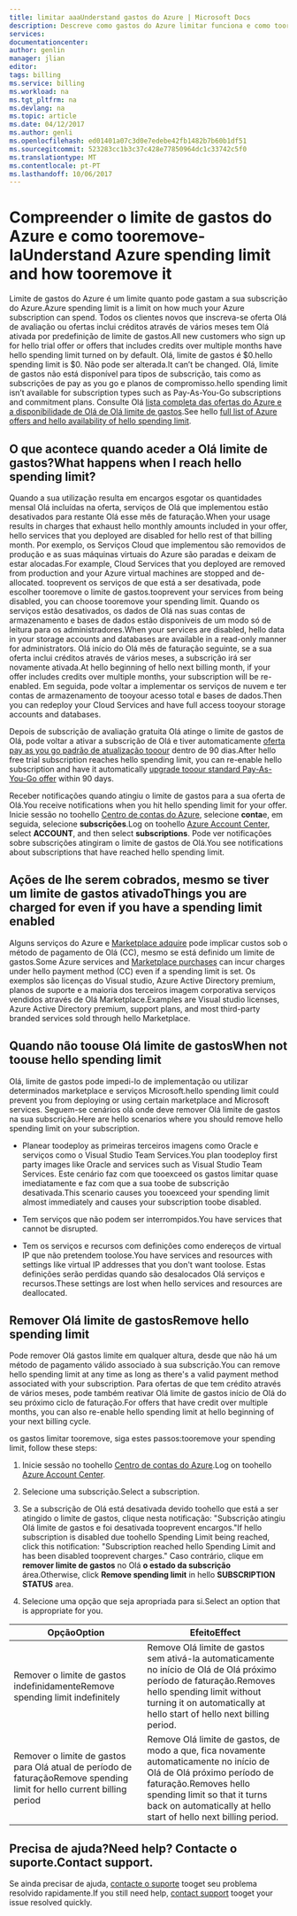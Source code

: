 ```yaml
---
title: limitar aaaUnderstand gastos do Azure | Microsoft Docs
description: Descreve como gastos do Azure limitar funciona e como tooremove-la
services: 
documentationcenter: 
author: genlin
manager: jlian
editor: 
tags: billing
ms.service: billing
ms.workload: na
ms.tgt_pltfrm: na
ms.devlang: na
ms.topic: article
ms.date: 04/12/2017
ms.author: genli
ms.openlocfilehash: ed01401a07c3d0e7edebe42fb1482b7b60b1df51
ms.sourcegitcommit: 523283cc1b3c37c428e77850964dc1c33742c5f0
ms.translationtype: MT
ms.contentlocale: pt-PT
ms.lasthandoff: 10/06/2017
---
```

# <a name="understand-azure-spending-limit-and-how-tooremove-it"></a><span data-ttu-id="61186-103">Compreender o limite de gastos do Azure e como tooremove-la</span><span class="sxs-lookup"><span data-stu-id="61186-103">Understand Azure spending limit and how tooremove it</span></span>

<span data-ttu-id="61186-104">Limite de gastos do Azure é um limite quanto pode gastam a sua subscrição do Azure.</span><span class="sxs-lookup"><span data-stu-id="61186-104">Azure spending limit is a limit on how much your Azure subscription can spend.</span></span> <span data-ttu-id="61186-105">Todos os clientes novos que inscreva-se oferta Olá de avaliação ou ofertas inclui créditos através de vários meses tem Olá ativada por predefinição de limite de gastos.</span><span class="sxs-lookup"><span data-stu-id="61186-105">All new customers who sign up for hello trial offer or offers that includes credits over multiple months have hello spending limit turned on by default.</span></span> <span data-ttu-id="61186-106">Olá, limite de gastos é $0.</span><span class="sxs-lookup"><span data-stu-id="61186-106">hello spending limit is $0.</span></span> <span data-ttu-id="61186-107">Não pode ser alterada.</span><span class="sxs-lookup"><span data-stu-id="61186-107">It can’t be changed.</span></span> <span data-ttu-id="61186-108">Olá, limite de gastos não está disponível para tipos de subscrição, tais como as subscrições de pay as you go e planos de compromisso.</span><span class="sxs-lookup"><span data-stu-id="61186-108">hello spending limit isn’t available for subscription types such as Pay-As-You-Go subscriptions and commitment plans.</span></span> <span data-ttu-id="61186-109">Consulte Olá [lista completa das ofertas do Azure e a disponibilidade de Olá de Olá limite de gastos](https://azure.microsoft.com/support/legal/offer-details/).</span><span class="sxs-lookup"><span data-stu-id="61186-109">See hello [full list of Azure offers and hello availability of hello spending limit](https://azure.microsoft.com/support/legal/offer-details/).</span></span>

## <a name="what-happens-when-i-reach-hello-spending-limit"></a><span data-ttu-id="61186-110">O que acontece quando aceder a Olá limite de gastos?</span><span class="sxs-lookup"><span data-stu-id="61186-110">What happens when I reach hello spending limit?</span></span>

<span data-ttu-id="61186-111">Quando a sua utilização resulta em encargos esgotar os quantidades mensal Olá incluídas na oferta, serviços de Olá que implementou estão desativados para restante Olá esse mês de faturação.</span><span class="sxs-lookup"><span data-stu-id="61186-111">When your usage results in charges that exhaust hello monthly amounts included in your offer, hello services that you deployed are disabled for hello rest of that billing month.</span></span> <span data-ttu-id="61186-112">Por exemplo, os Serviços Cloud que implementou são removidos de produção e as suas máquinas virtuais do Azure são paradas e deixam de estar alocadas.</span><span class="sxs-lookup"><span data-stu-id="61186-112">For example, Cloud Services that you deployed are removed from production and your Azure virtual machines are stopped and de-allocated.</span></span> <span data-ttu-id="61186-113">tooprevent os serviços de que está a ser desativada, pode escolher tooremove o limite de gastos.</span><span class="sxs-lookup"><span data-stu-id="61186-113">tooprevent your services from being disabled, you can choose tooremove your spending limit.</span></span> <span data-ttu-id="61186-114">Quando os serviços estão desativados, os dados de Olá nas suas contas de armazenamento e bases de dados estão disponíveis de um modo só de leitura para os administradores.</span><span class="sxs-lookup"><span data-stu-id="61186-114">When your services are disabled, hello data in your storage accounts and databases are available in a read-only manner for administrators.</span></span> <span data-ttu-id="61186-115">Olá início do Olá mês de faturação seguinte, se a sua oferta inclui créditos através de vários meses, a subscrição irá ser novamente ativada.</span><span class="sxs-lookup"><span data-stu-id="61186-115">At hello beginning of hello next billing month, if your offer includes credits over multiple months, your subscription will be re-enabled.</span></span> <span data-ttu-id="61186-116">Em seguida, pode voltar a implementar os serviços de nuvem e ter contas de armazenamento de tooyour acesso total e bases de dados.</span><span class="sxs-lookup"><span data-stu-id="61186-116">Then you can redeploy your Cloud Services and have full access tooyour storage accounts and databases.</span></span>

<span data-ttu-id="61186-117">Depois de subscrição de avaliação gratuita Olá atinge o limite de gastos de Olá, pode voltar a ativar a subscrição de Olá e tiver automaticamente [oferta pay as you go padrão de atualização tooour](billing-upgrade-azure-subscription.md) dentro de 90 dias.</span><span class="sxs-lookup"><span data-stu-id="61186-117">After hello free trial subscription reaches hello spending limit, you can re-enable hello subscription and have it automatically [upgrade tooour standard Pay-As-You-Go offer](billing-upgrade-azure-subscription.md) within 90 days.</span></span>

<span data-ttu-id="61186-118">Receber notificações quando atingiu o limite de gastos para a sua oferta de Olá.</span><span class="sxs-lookup"><span data-stu-id="61186-118">You receive notifications when you hit hello spending limit for your offer.</span></span> <span data-ttu-id="61186-119">Inicie sessão no toohello [Centro de contas do Azure](https://account.windowsazure.com), selecione **conta**e, em seguida, selecione **subscrições**.</span><span class="sxs-lookup"><span data-stu-id="61186-119">Log on toohello [Azure Account Center](https://account.windowsazure.com), select **ACCOUNT**, and then select **subscriptions**.</span></span> <span data-ttu-id="61186-120">Pode ver notificações sobre subscrições atingiram o limite de gastos de Olá.</span><span class="sxs-lookup"><span data-stu-id="61186-120">You see notifications about subscriptions that have reached hello spending limit.</span></span>

## <a name="things-you-are-charged-for-even-if-you-have-a-spending-limit-enabled"></a><span data-ttu-id="61186-121">Ações de lhe serem cobrados, mesmo se tiver um limite de gastos ativado</span><span class="sxs-lookup"><span data-stu-id="61186-121">Things you are charged for even if you have a spending limit enabled</span></span>

<span data-ttu-id="61186-122">Alguns serviços do Azure e [Marketplace adquire](https://azure.microsoft.com/marketplace/) pode implicar custos sob o método de pagamento de Olá (CC), mesmo se está definido um limite de gastos.</span><span class="sxs-lookup"><span data-stu-id="61186-122">Some Azure services and [Marketplace purchases](https://azure.microsoft.com/marketplace/) can incur charges under hello payment method (CC) even if a spending limit is set.</span></span> <span data-ttu-id="61186-123">Os exemplos são licenças do Visual studio, Azure Active Directory premium, planos de suporte e a maioria dos terceiros imagem corporativa serviços vendidos através de Olá Marketplace.</span><span class="sxs-lookup"><span data-stu-id="61186-123">Examples are Visual studio licenses, Azure Active Directory premium, support plans, and most third-party branded services sold through hello Marketplace.</span></span>


## <a name="when-not-toouse-hello-spending-limit"></a><span data-ttu-id="61186-124">Quando não toouse Olá limite de gastos</span><span class="sxs-lookup"><span data-stu-id="61186-124">When not toouse hello spending limit</span></span>

<span data-ttu-id="61186-125">Olá, limite de gastos pode impedi-lo de implementação ou utilizar determinados marketplace e serviços Microsoft.</span><span class="sxs-lookup"><span data-stu-id="61186-125">hello spending limit could prevent you from deploying or using certain marketplace and Microsoft services.</span></span> <span data-ttu-id="61186-126">Seguem-se cenários olá onde deve remover Olá limite de gastos na sua subscrição.</span><span class="sxs-lookup"><span data-stu-id="61186-126">Here are hello scenarios where you should remove hello spending limit on your subscription.</span></span>

- <span data-ttu-id="61186-127">Planear toodeploy as primeiras terceiros imagens como Oracle e serviços como o Visual Studio Team Services.</span><span class="sxs-lookup"><span data-stu-id="61186-127">You plan toodeploy first party images like Oracle and services such as Visual Studio Team Services.</span></span> <span data-ttu-id="61186-128">Este cenário faz com que tooexceed os gastos limitar quase imediatamente e faz com que a sua toobe de subscrição desativada.</span><span class="sxs-lookup"><span data-stu-id="61186-128">This scenario causes you tooexceed your spending limit almost immediately and causes your subscription toobe disabled.</span></span>

- <span data-ttu-id="61186-129">Tem serviços que não podem ser interrompidos.</span><span class="sxs-lookup"><span data-stu-id="61186-129">You have services that cannot be disrupted.</span></span>

- <span data-ttu-id="61186-130">Tem os serviços e recursos com definições como endereços de virtual IP que não pretendem toolose.</span><span class="sxs-lookup"><span data-stu-id="61186-130">You have services and resources with settings like virtual IP addresses that you don't want toolose.</span></span> <span data-ttu-id="61186-131">Estas definições serão perdidas quando são desalocados Olá serviços e recursos.</span><span class="sxs-lookup"><span data-stu-id="61186-131">These settings are lost when hello services and resources are deallocated.</span></span>


## <a name="remove-hello-spending-limit"></a><span data-ttu-id="61186-132">Remover Olá limite de gastos</span><span class="sxs-lookup"><span data-stu-id="61186-132">Remove hello spending limit</span></span>

<span data-ttu-id="61186-133">Pode remover Olá gastos limite em qualquer altura, desde que não há um método de pagamento válido associado à sua subscrição.</span><span class="sxs-lookup"><span data-stu-id="61186-133">You can remove hello spending limit at any time as long as there's a valid payment method associated with your subscription.</span></span> <span data-ttu-id="61186-134">Para ofertas de que tem crédito através de vários meses, pode também reativar Olá limite de gastos início de Olá do seu próximo ciclo de faturação.</span><span class="sxs-lookup"><span data-stu-id="61186-134">For offers that have credit over multiple months, you can also re-enable hello spending limit at hello beginning of your next billing cycle.</span></span>

<span data-ttu-id="61186-135">os gastos limitar tooremove, siga estes passos:</span><span class="sxs-lookup"><span data-stu-id="61186-135">tooremove your spending limit, follow these steps:</span></span>

1. <span data-ttu-id="61186-136">Inicie sessão no toohello [Centro de contas do Azure](https://account.windowsazure.com).</span><span class="sxs-lookup"><span data-stu-id="61186-136">Log on toohello [Azure Account Center](https://account.windowsazure.com).</span></span>

2. <span data-ttu-id="61186-137">Selecione uma subscrição.</span><span class="sxs-lookup"><span data-stu-id="61186-137">Select a subscription.</span></span>

3. <span data-ttu-id="61186-138">Se a subscrição de Olá está desativada devido toohello que está a ser atingido o limite de gastos, clique nesta notificação: "Subscrição atingiu Olá limite de gastos e foi desativada tooprevent encargos."</span><span class="sxs-lookup"><span data-stu-id="61186-138">If hello subscription is disabled due toohello Spending Limit being reached, click this notification: "Subscription reached hello Spending Limit and has been disabled tooprevent charges."</span></span> <span data-ttu-id="61186-139">Caso contrário, clique em **remover limite de gastos** no Olá **o estado da subscrição** área.</span><span class="sxs-lookup"><span data-stu-id="61186-139">Otherwise, click **Remove spending limit** in hello **SUBSCRIPTION STATUS** area.</span></span>

4. <span data-ttu-id="61186-140">Selecione uma opção que seja apropriada para si.</span><span class="sxs-lookup"><span data-stu-id="61186-140">Select an option that is appropriate for you.</span></span>

|<span data-ttu-id="61186-141">Opção</span><span class="sxs-lookup"><span data-stu-id="61186-141">Option</span></span>|<span data-ttu-id="61186-142">Efeito</span><span class="sxs-lookup"><span data-stu-id="61186-142">Effect</span></span>|
|-------|-----|
|<span data-ttu-id="61186-143">Remover o limite de gastos indefinidamente</span><span class="sxs-lookup"><span data-stu-id="61186-143">Remove spending limit indefinitely</span></span>|<span data-ttu-id="61186-144">Remove Olá limite de gastos sem ativá-la automaticamente no início de Olá de Olá próximo período de faturação.</span><span class="sxs-lookup"><span data-stu-id="61186-144">Removes hello spending limit without turning it on automatically at hello start of hello next billing period.</span></span>|
|<span data-ttu-id="61186-145">Remover o limite de gastos para Olá atual de período de faturação</span><span class="sxs-lookup"><span data-stu-id="61186-145">Remove spending limit for hello current billing period</span></span>|<span data-ttu-id="61186-146">Remove Olá limite de gastos, de modo a que, fica novamente automaticamente no início de Olá de Olá próximo período de faturação.</span><span class="sxs-lookup"><span data-stu-id="61186-146">Removes hello spending limit so that it turns back on automatically at hello start of hello next billing period.</span></span>|

## <a name="need-help-contact-support"></a><span data-ttu-id="61186-147">Precisa de ajuda?</span><span class="sxs-lookup"><span data-stu-id="61186-147">Need help?</span></span> <span data-ttu-id="61186-148">Contacte o suporte.</span><span class="sxs-lookup"><span data-stu-id="61186-148">Contact support.</span></span>
<span data-ttu-id="61186-149">Se ainda precisar de ajuda, [contacte o suporte](https://portal.azure.com/?#blade/Microsoft_Azure_Support/HelpAndSupportBlade) tooget seu problema resolvido rapidamente.</span><span class="sxs-lookup"><span data-stu-id="61186-149">If you still need help, [contact support](https://portal.azure.com/?#blade/Microsoft_Azure_Support/HelpAndSupportBlade) tooget your issue resolved quickly.</span></span>
